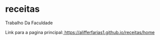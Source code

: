 # receitas
 Trabalho Da Faculdade

 Link para a pagina principal:<a href=" https://alifferfarias1.github.io/receitas/home"> https://alifferfarias1.github.io/receitas/home</a>
